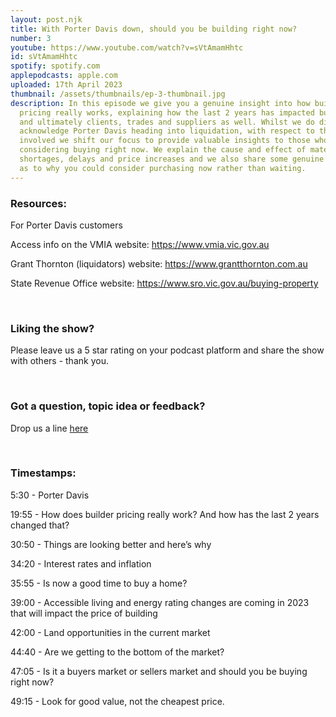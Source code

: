 ```yaml
---
layout: post.njk
title: With Porter Davis down, should you be building right now?
number: 3
youtube: https://www.youtube.com/watch?v=sVtAmamHhtc
id: sVtAmamHhtc
spotify: spotify.com
applepodcasts: apple.com
uploaded: 17th April 2023
thumbnail: /assets/thumbnails/ep-3-thumbnail.jpg
description: In this episode we give you a genuine insight into how builders’
  pricing really works, explaining how the last 2 years has impacted builders…
  and ultimately clients, trades and suppliers as well. Whilst we do discuss and
  acknowledge Porter Davis heading into liquidation, with respect to those
  involved we shift our focus to provide valuable insights to those who are
  considering buying right now. We explain the cause and effect of material
  shortages, delays and price increases and we also share some genuine reasons
  as to why you could consider purchasing now rather than waiting.
---
```

### Resources:

For Porter Davis customers

Access info on the VMIA website: https://www.vmia.vic.gov.au 

Grant Thornton (liquidators) website: https://www.grantthornton.com.au

State Revenue Office website: https://www.sro.vic.gov.au/buying-property 

<br>

### Liking the show?
Please leave us a 5 star rating on your podcast platform and share the show with others - thank you.

<br>

### Got a question, topic idea or feedback?
Drop us a line <a href="/contact" id="contact-us" target="_blank">here</a>

<br>

### Timestamps:

5:30 - Porter Davis 

19:55 - How does builder pricing really work? And how has the last 2 years changed that? 

30:50 - Things are looking better and here’s why

34:20 - Interest rates and inflation 

35:55 - Is now a good time to buy a home?

39:00 - Accessible living and energy rating changes are coming in 2023 that will impact the price of building

42:00 - Land opportunities in the current market

44:40 - Are we getting to the bottom of the market?

47:05 - Is it a buyers market or sellers market and should you be buying right now?

49:15 - Look for good value, not the cheapest price.